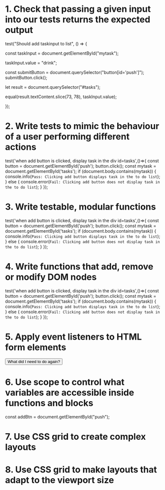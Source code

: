 # 1. Check that passing a given input into our tests returns the expected output
test("Should add taskinput to list", () => { 

  const taskInput = document.getElementById("mytask");


  taskInput.value = "drink";

  const submitButton = document.querySelector("button[id='push']");
  submitButton.click();

  let result = document.querySelector("#tasks");
  
  equal(result.textContent.slice(73, 78), taskInput.value);
 
});

# 2. Write tests to mimic the behaviour of a user performing different actions
test('when add button is clicked, display task in the div id=tasks',()=>{
  const button = document.getElementById('push');
  button.click();
  const mytask = document.getElementById('tasks');
  if (document.body.contains(mytask)) {
    console.info(`Pass: Clicking add button displays task in the to do list`);
  } else {
    console.error(`Fail: Clicking add button does not display task in the to do list`);
  }
});

# 3. Write testable, modular functions
test('when add button is clicked, display task in the div id=tasks',()=>{
  const button = document.getElementById('push');
  button.click();
  const mytask = document.getElementById('tasks');
  if (document.body.contains(mytask)) {
    console.info(`Pass: Clicking add button displays task in the to do list`);
  } else {
    console.error(`Fail: Clicking add button does not display task in the to do list`);
  }
});
# 4. Write functions that add, remove or modify DOM nodes
test('when add button is clicked, display task in the div id=tasks',()=>{
  const button = document.getElementById('push');
  button.click();
  const mytask = document.getElementById('tasks');
  if (document.body.contains(mytask)) {
    console.info(`Pass: Clicking add button displays task in the to do list`);
  } else {
    console.error(`Fail: Clicking add button does not display task in the to do list`);
  }
});
# 5. Apply event listeners to HTML form elements
  <button id="newBtn" onclick="showtask()">What did I need to do again?</button>
# 6. Use scope to control what variables are accessible inside functions and blocks
const addBtn = document.getElementById("push");
# 7. Use CSS grid to create complex layouts

# 8. Use CSS grid to make layouts that adapt to the viewport size



